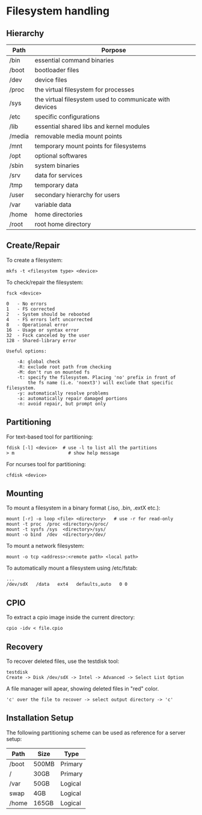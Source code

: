 # Filesystem handling

## Hierarchy

|  Path   | Porpose                                                  |
|---------|----------------------------------------------------------|
|  /bin   | essential command binaries                               |
|  /boot  | bootloader files                                         |
|  /dev   | device files                                             |
|  /proc  | the virtual filesystem for processes                     |
|  /sys   | the virtual filesystem used to communicate with devices  |
|  /etc   | specific configurations                                  |
|  /lib   | essential shared libs and kernel modules                 |
|  /media | removable media mount points                             |
|  /mnt   | temporary mount points for filesystems                   |
|  /opt   | optional softwares                                       |
|  /sbin  | system binaries                                          |
|  /srv   | data for services                                        |
|  /tmp   | temporary data                                           |
|  /user  | secondary hierarchy for users                            |
|  /var   | variable data                                            |
|  /home  | home directories                                         |
|  /root  | root home directory                                      |

## Create/Repair

To create a filesystem:

    mkfs -t <filesystem type> <device>

To check/repair the filesystem:

    fsck <device>

    0   - No errors
    1   - FS corrected
    2   - System should be rebooted
    4   - FS errors left uncorrected
    8   - Operational error
    16  - Usage or syntax error
    32  - Fsck canceled by the user
    128 - Shared-library error

    Useful options:

        -A: global check
        -R: exclude root path from checking
        -M: don't run on mounted fs
        -t: specify the filesystem. Placing 'no' prefix in front of 
            the fs name (i.e. 'noext3') will exclude that specific filesystem.
        -y: automatically resolve problems
        -a: automatically repair damaged portions
        -n: avoid repair, but prompt only

## Partitioning

For text-based tool for partitioning:

    fdisk [-l] <device>  # use -l to list all the partitions
    > m                    # show help message

For ncurses tool for partitioning:

    cfdisk <device>

## Mounting

To mount a filesystem in a binary format (.iso, .bin, .extX etc.):

    mount [-r] -o loop <file> <directory>   # use -r for read-only
    mount -t proc  /proc <directory>/proc/
    mount -t sysfs /sys  <directory>/sys/
    mount -o bind  /dev  <directory>/dev/

To mount a network filesystem:

    mount -o tcp <address>:<remote path> <local path>

To automatically mount a filesystem using /etc/fstab:

    ...
    /dev/sdX   /data   ext4   defaults,auto   0 0


## CPIO

To extract a cpio image inside the current directory:
 
    cpio -idv < file.cpio

## Recovery

To recover deleted files, use the testdisk tool:

    testdisk
    Create -> Disk /dev/sdX -> Intel -> Advanced -> Select List Option

A file manager will apear, showing deleted files in "red" color.

    'c' over the file to recover -> select output directory -> 'c'

## Installation Setup

The following partitioning scheme can be used as reference for a server setup:

| Path  | Size  | Type    |
|-------|-------|---------|
| /boot | 500MB | Primary |
| /     |  30GB | Primary |
| /var  |  50GB | Logical |
| swap  |   4GB | Logical |
| /home | 165GB | Logical |
